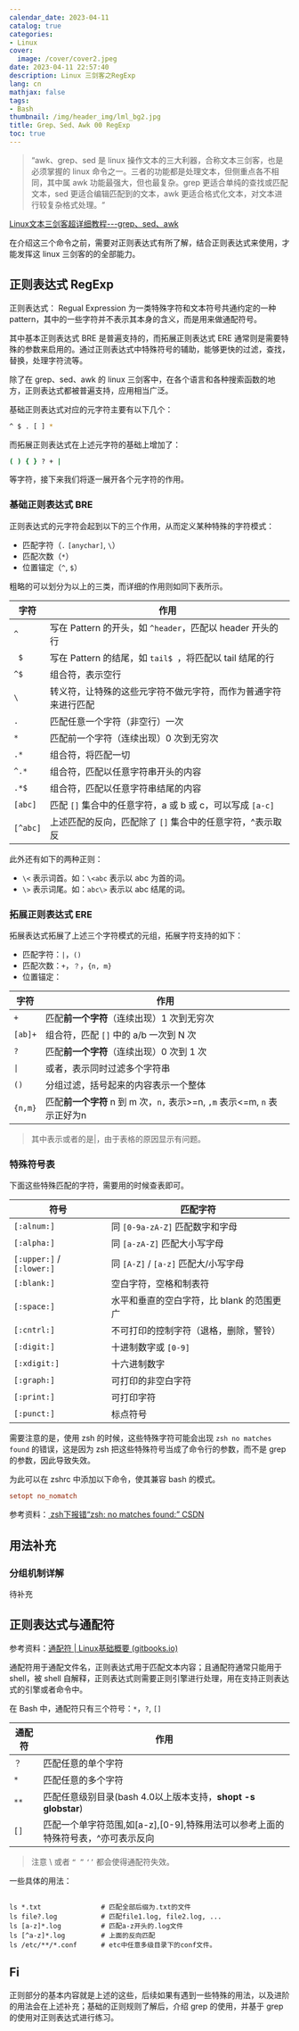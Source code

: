 ```yaml
---
calendar_date: 2023-04-11
catalog: true
categories:
- Linux
cover:
  image: /cover/cover2.jpeg
date: 2023-04-11 22:57:40
description: Linux 三剑客之RegExp
lang: cn
mathjax: false
tags:
- Bash
thumbnail: /img/header_img/lml_bg2.jpg
title: Grep、Sed、Awk 00 RegExp
toc: true
---
```


> “awk、grep、sed 是 linux 操作文本的三大利器，合称文本三剑客，也是必须掌握的 linux 命令之一。三者的功能都是处理文本，但侧重点各不相同，其中属 awk 功能最强大，但也最复杂。grep 更适合单纯的查找或匹配文本，sed 更适合编辑匹配到的文本，awk 更适合格式化文本，对文本进行较复杂格式处理。“

[Linux文本三剑客超详细教程---grep、sed、awk](https://www.cnblogs.com/along21/p/10366886.html)

在介绍这三个命令之前，需要对正则表达式有所了解，结合正则表达式来使用，才能发挥这 linux 三剑客的的全部能力。

## 正则表达式 RegExp

正则表达式： Regual Expression 为一类特殊字符和文本符号共通约定的一种 pattern，其中的一些字符并不表示其本身的含义，而是用来做通配符号。

其中基本正则表达式 BRE 是普遍支持的，而拓展正则表达式 ERE 通常则是需要特殊的参数来启用的。通过正则表达式中特殊符号的辅助，能够更快的过滤，查找，替换，处理字符流等。

除了在 grep、sed、awk 的 linux 三剑客中，在各个语言和各种搜索函数的地方，正则表达式都被普遍支持，应用相当广泛。

基础正则表达式对应的元字符主要有以下几个：

```bash
^ $ . [ ] *
```

而拓展正则表达式在上述元字符的基础上增加了：

```bash
( ) { } ? + | 
```

等字符，接下来我们将逐一展开各个元字符的作用。


### 基础正则表达式 BRE

正则表达式的元字符会起到以下的三个作用，从而定义某种特殊的字符模式：

- 匹配字符（`.`  `[anychar]`, `\`）
- 匹配次数（`*`）
- 位置锚定（`^`, `$`）

粗略的可以划分为以上的三类，而详细的作用则如同下表所示。

| 字符     | 作用                                                           |
| -------- | -------------------------------------------------------------- |
| `^`      | 写在 Pattern 的开头，如 `^header`，匹配以 header 开头的行      |
| ` $`      | 写在 Pattern 的结尾，如 `tail$ `，将匹配以 tail 结尾的行        |
| `^$`     | 组合符，表示空行                                               |
| `\`      | 转义符，让特殊的这些元字符不做元字符，而作为普通字符来进行匹配 |
| `.`      | 匹配任意一个字符（非空行）一次                                 |
| `*`      | 匹配前一个字符（连续出现）0 次到无穷次                         |
| `.*`     | 组合符，将匹配一切                                             |
| `^.*`    | 组合符，匹配以任意字符串开头的内容                             |
| `.*$`    | 组合符，匹配以任意字符串结尾的内容                             |
| `[abc]`  | 匹配 `[]` 集合中的任意字符，a 或 b 或 c，可以写成 `[a-c]`      |
| `[^abc]` | 上述匹配的反向，匹配除了 `[]` 集合中的任意字符，^表示取反      |

此外还有如下的两种正则：

-   `\<` 表示词首。如：`\<abc` 表示以 abc 为首的词。
-   `\>` 表示词尾。如：`abc\>` 表示以 abc 结尾的词。

### 拓展正则表达式 ERE

拓展表达式拓展了上述三个字符模式的元组，拓展字符支持的如下：

- 匹配字符：`|`，`()`
- 匹配次数：`+`，`？`，`{n, m}`
- 位置锚定：

| 字符    | 作用                                                                      |
| ------- | ------------------------------------------------------------------------- |
| `+`     | 匹配**前一个字符**（连续出现）1 次到无穷次                                |
| `[ab]+` | 组合符，匹配 `[]` 中的 a/b 一次到 N 次                                    |
| `?`     | 匹配**前一个字符**（连续出现）0 次到 1 次                                 |
| `\|`   | 或者，表示同时过滤多个字符串                                              |
| `()`    | 分组过滤，括号起来的内容表示一个整体                                      |
| `{n,m}` | 匹配**前一个字符** n 到 m 次，`n,` 表示>=n, `,m` 表示<=m, `n` 表示正好为n |

> 其中表示或者的是|，由于表格的原因显示有问题。

### 特殊符号表

下面这些特殊匹配的字符，需要用的时候查表即可。

| 符号                      | 匹配字符                                  |
| ------------------------- | ----------------------------------------- |
| `[:alnum:]`               | 同 ` [0-9a-zA-Z] ` 匹配数字和字母         |
| `[:alpha:]`               | 同 `[a-zA-Z]` 匹配大小写字母              |
| `[:upper:]` / `[:lower:]` | 同 `[A-Z]` / `[a-z]` 匹配大/小写字母      |
| `[:blank:]`               | 空白字符，空格和制表符                    |
| `[:space:]`               | 水平和垂直的空白字符，比 blank 的范围更广 |
| `[:cntrl:]`               | 不可打印的控制字符（退格，删除，警铃）    |
| `[:digit:]`               | 十进制数字或 `[0-9]`                      |
| `[:xdigit:]`              | 十六进制数字                              |
| `[:graph:]`               | 可打印的非空白字符                        |
| `[:print:]`               | 可打印字符                                |
| `[:punct:]`               | 标点符号                                          |

需要注意的是，使用 zsh 的时候，这些特殊字符可能会出现 ` zsh no matches found ` 的错误，这是因为 zsh 把这些特殊符号当成了命令行的参数，而不是 grep 的参数，因此导致失效。

为此可以在 zshrc 中添加以下命令，使其兼容 bash 的模式。

```rc
setopt no_nomatch
```

参考资料：[ zsh下报错“zsh: no matches found:” CSDN](https://blog.csdn.net/duke_ding2/article/details/123909360)


## 用法补充

### 分组机制详解

待补充

## 正则表达式与通配符

参考资料：[通配符 | Linux基础概要 (gitbooks.io)](https://abcfy2.gitbooks.io/linux_basic/content/first_sense_for_linux/command_learning/wildcard.html)

通配符用于通配文件名，正则表达式用于匹配文本内容；且通配符通常只能用于 shell，被 shell 自解释，正则表达式则需要正则引擎进行处理，用在支持正则表达式的引擎或者命令中。

在 Bash 中，通配符只有三个符号：`*`，`?`, `[]`

| 通配符 | 作用                                                                             |
| ------ | -------------------------------------------------------------------------------- |
| `？`   | 匹配任意的单个字符                                                               |
| `*`    | 匹配任意的多个字符                                                               |
| `**`   | 匹配任意级别目录(bash 4.0以上版本支持，**shopt -s globstar**)                    |
| `[]`   | 匹配一个单字符范围,如[a-z],[0-9],特殊用法可以参考上面的特殊符号表，^亦可表示反向 |

> 	注意 \\ 或者 `“ ”` `‘’` 都会使得通配符失效。

一些具体的用法：

```shell

ls *.txt               # 匹配全部后缀为.txt的文件
ls file?.log           # 匹配file1.log, file2.log, ...
ls [a-z]*.log          # 匹配a-z开头的.log文件
ls [^a-z]*.log         # 上面的反向匹配
ls /etc/**/*.conf      # etc中任意多级目录下的conf文件。

```

## Fi

正则部分的基本内容就是上述的这些，后续如果有遇到一些特殊的用法，以及进阶的用法会在上述补充；基础的正则规则了解后，介绍 grep 的使用，并基于 grep 的使用对正则表达式进行练习。